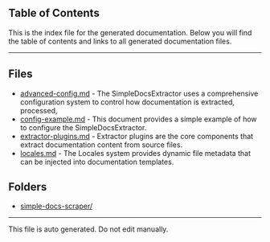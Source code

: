 ## Table of Contents

This is the index file for the generated documentation. Below you will find the table of contents and links to all generated documentation files.

---


## Files

- [advanced-config.md](advanced-config.md) - The SimpleDocsExtractor uses a comprehensive configuration system to control how documentation is extracted, processed,
- [config-example.md](config-example.md) - This document provides a simple example of how to configure the SimpleDocsExtractor.
- [extractor-plugins.md](extractor-plugins.md) - Extractor plugins are the core components that extract documentation content from source files.
- [locales.md](locales.md) - The Locales system provides dynamic file metadata that can be injected into documentation templates.

## Folders

- [simple-docs-scraper/](simple-docs-scraper/index.md)



---

This file is auto generated. Do not edit manually.